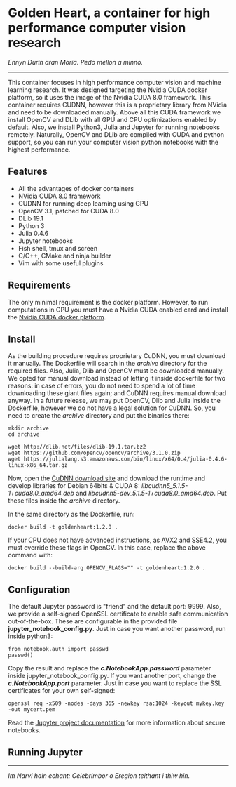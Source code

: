 # Golden Heart, a container for high performance computer vision research

*Ennyn Durin aran Moria. Pedo mellon a minno.*
***

This container focuses in high performance computer vision and machine learning research.
It was designed targeting the Nvidia CUDA docker platform, so it uses the image of the Nvidia CUDA 8.0 framework.
This container requires CUDNN, however this is a proprietary library from NVidia and need to be downloaded manually.
Above all this CUDA framework we install OpenCV and DLib with all GPU and CPU optimizations enabled by default.
Also, we install Python3, Julia and Jupyter for running notebooks remotely.
Naturally, OpenCV and DLib are compiled with CUDA and python support, so
you can run your computer vision python notebooks with the highest performance.

## Features

* All the advantages of docker containers
* NVidia CUDA 8.0 framework
* CUDNN for running deep learning using GPU
* OpenCV 3.1, patched for CUDA 8.0
* DLib 19.1
* Python 3
* Julia 0.4.6
* Jupyter notebooks
* Fish shell, tmux and screen
* C/C++, CMake and ninja builder
* Vim with some useful plugins

## Requirements

The only minimal requirement is the docker platform.
However, to run computations in GPU you must have a Nvidia CUDA enabled card and
install the [Nvidia CUDA docker platform](https://devblogs.nvidia.com/parallelforall/nvidia-docker-gpu-server-application-deployment-made-easy/).

## Install

As the building procedure requires proprietary CuDNN, you must download it manually.
The Dockerfile will search in the *archive* directory for the required files.
Also, Julia, Dlib and OpenCV must be downloaded manually.
We opted for manual download instead of letting it inside dockerfile for two reasons:
in case of errors, you do not need to spend a lot of time downloading these giant files again;
and CuDNN requires manual download anyway.
In a future release, we may put OpenCV, Dlib and Julia inside the Dockerfile, however we do not have a legal solution for CuDNN.
So, you need to create the *archive* directory and put the binaries there:


```
mkdir archive
cd archive

wget http://dlib.net/files/dlib-19.1.tar.bz2
wget https://github.com/opencv/opencv/archive/3.1.0.zip
wget https://julialang.s3.amazonaws.com/bin/linux/x64/0.4/julia-0.4.6-linux-x86_64.tar.gz
```

Now, open the [CuDNN download site](https://developer.nvidia.com/rdp/cudnn-download) and download the runtime and develop libraries for Debian 64bits & CUDA 8: *libcudnn5_5.1.5-1+cuda8.0_amd64.deb* and *libcudnn5-dev_5.1.5-1+cuda8.0_amd64.deb*. Put these files inside the *archive* directory.

In the same directory as the Dockerfile, run:

```
docker build -t goldenheart:1.2.0 .
```

If your CPU does not have advanced instructions, as AVX2 and SSE4.2, you must
override these flags in OpenCV. In this case, replace the above command with:

```
docker build --build-arg OPENCV_FLAGS="" -t goldenheart:1.2.0 .
```

## Configuration

The default Jupyter password is "friend" and the default port: 9999.
Also, we provide a self-signed OpenSSL certificate to enable safe
communication out-of-the-box.
These are configurable in the provided file **jupyter_notebook_config.py**.
Just in case you want another password, run inside python3:

```
from notebook.auth import passwd
passwd()
```

Copy the result and replace the ***c.NotebookApp.password*** parameter inside jupyter_notebook_config.py.
If you want another port, change the ***c.NotebookApp.port*** parameter.
Just in case you want to replace the SSL certificates for your own self-signed:

```
openssl req -x509 -nodes -days 365 -newkey rsa:1024 -keyout mykey.key -out mycert.pem
```

Read the [Jupyter project documentation](http://jupyter-notebook.readthedocs.org/en/latest/public_server.html) for more information about secure notebooks.

## Running Jupyter


***
*Im Narvi hain echant: Celebrimbor o Eregion teithant i thiw hin.*
